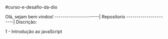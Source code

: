 #curso-e-desafio-da-dio

Olá, sejam bem vindos!
----------------------|
Repositorio 
----------------------|
Discrição:

1 - Introdução ao javaScript
